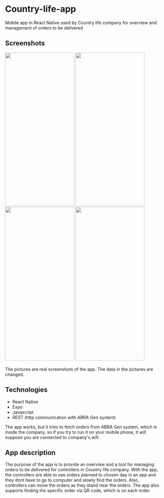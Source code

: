 # Country-life-app
Mobile app in React Native used by Country life company for overview and management of orders to be delivered
## Screenshots
<img src="https://github.com/Noggerstar1/Country-life-app/assets/106750938/5345cb28-bbc9-44fd-a12a-9afe162d31d7" width="225" height="500">
<img src="https://github.com/Noggerstar1/Country-life-app/assets/106750938/1d30b1a3-c147-41de-885f-a437be59ab34" width="225" height="500">
<br>
<img src="https://github.com/Noggerstar1/Country-life-app/assets/106750938/80646f4b-c44c-4549-9645-016c584f4e5a" width="225" height="500">
<img src="https://github.com/Noggerstar1/Country-life-app/assets/106750938/a159796c-ba78-436a-b71c-a7da0f25ea4c" width="225" height="500">

<br>
<br>
The pictures are real screenshots of the app. The data in the pictures are changed.

## Technologies
- React Native
- Expo
- Javascript
- REST (http communication with ABRA Gen system)

The app works, but it tries to fetch orders from ABRA Gen system, which is inside the company, so if you try to run it on your mobile phone, it will suppose you are connected to company's wifi

## App description
The purpose of the app is to provide an overview and a tool for managing orders to be delivered for controllers in Country life company. With the app, the controllers are able to see orders planned to chosen day in an app and they dont have to go to computer and slowly find the orders. Also, controllers can move the orders as they stand near the orders. The app also supports finding the specific order via QR code, which is on each order.
